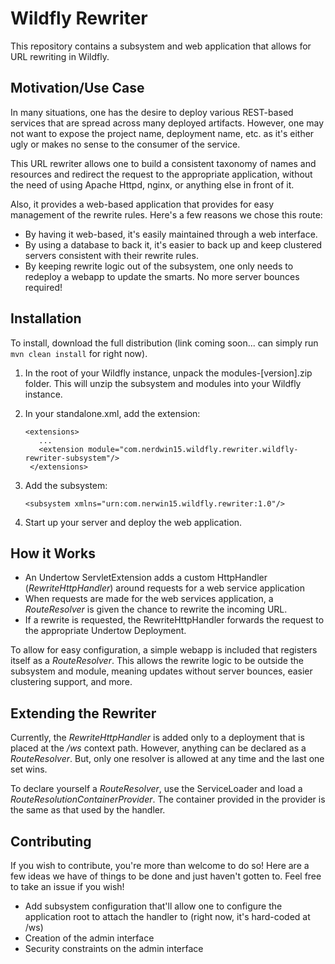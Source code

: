 Wildfly Rewriter
================

This repository contains a subsystem and web application that allows for URL rewriting in Wildfly.  

## Motivation/Use Case

In many situations, one has the desire to deploy various REST-based services that are spread across many deployed artifacts.  However, one may not want to expose the project name, deployment name, etc. as it's either ugly or makes no sense to the consumer of the service.

This URL rewriter allows one to build a consistent taxonomy of names and resources and redirect the request to the appropriate application, without the need of using Apache Httpd, nginx, or anything else in front of it.

Also, it provides a web-based application that provides for easy management of the rewrite rules. Here's a few reasons we chose this route:

- By having it web-based, it's easily maintained through a web interface.
- By using a database to back it, it's easier to back up and keep clustered servers consistent with their rewrite rules. 
- By keeping rewrite logic out of the subsystem, one only needs to redeploy a webapp to update the smarts. No more server bounces required!

## Installation

To install, download the full distribution (link coming soon... can simply run ```mvn clean install``` for right now).

1. In the root of your Wildfly instance, unpack the modules-[version].zip folder. This will unzip the subsystem and modules into your Wildfly instance.

2. In your standalone.xml, add the extension:
   ```
   <extensions>
      ...
      <extension module="com.nerdwin15.wildfly.rewriter.wildfly-rewriter-subsystem"/>
    </extensions>
   ```

3. Add the subsystem:
   ```
   <subsystem xmlns="urn:com.nerwin15.wildfly.rewriter:1.0"/>
   ```

4. Start up your server and deploy the web application.


## How it Works

- An Undertow ServletExtension adds a custom HttpHandler (_RewriteHttpHandler_) around requests for a web service application
- When requests are made for the web services application, a _RouteResolver_ is given the chance to rewrite the incoming URL.
- If a rewrite is requested, the RewriteHttpHandler forwards the request to the appropriate Undertow Deployment.

To allow for easy configuration, a simple webapp is included that registers itself as a _RouteResolver_. This allows the rewrite logic to be outside the subsystem and module, meaning updates without server bounces, easier clustering support, and more.

## Extending the Rewriter

Currently, the _RewriteHttpHandler_ is added only to a deployment that is placed at the _/ws_ context path.  However, anything can be declared as a _RouteResolver_.  But, only one resolver is allowed at any time and the last one set wins.

To declare yourself a _RouteResolver_, use the ServiceLoader and load a _RouteResolutionContainerProvider_. The container provided in the provider is the same as that used by the handler.

## Contributing

If you wish to contribute, you're more than welcome to do so! Here are a few ideas we have of things to be done and just haven't gotten to.  Feel free to take an issue if you wish!

- Add subsystem configuration that'll allow one to configure the application root to attach the handler to (right now, it's hard-coded at /ws)
- Creation of the admin interface
- Security constraints on the admin interface
